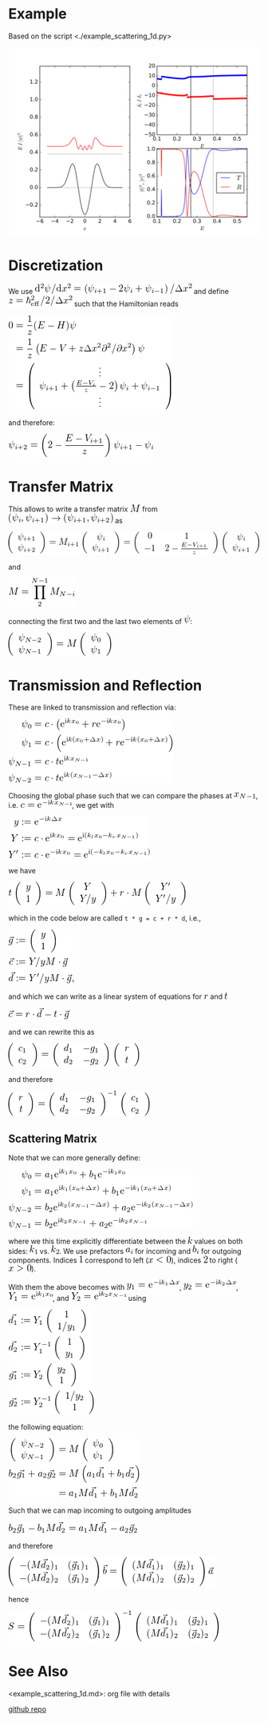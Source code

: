 

# Example

Based on the script <./example_scattering_1d.py>

![img](./figures/example_scattering_1d.svg)


# Discretization

We use <img src="img/example_scattering_1d_7df349046e4e82a2fb8f43357b647c72164d4522.png" alt="example_scattering_1d_7df349046e4e82a2fb8f43357b647c72164d4522.png" />
and define <img src="img/example_scattering_1d_420dccf88e36c30418dab25834f1fc79833fbf5d.png" alt="example_scattering_1d_420dccf88e36c30418dab25834f1fc79833fbf5d.png" />
such that the Hamiltonian reads


<div class="figure">
<p><img src="img/example_scattering_1d_3ca971af33de0165e3787e0146ba1d9f3be5f850.png" alt="example_scattering_1d_3ca971af33de0165e3787e0146ba1d9f3be5f850.png" /></p>
</div>

and therefore:


<div class="figure">
<p><img src="img/example_scattering_1d_a3635db04e6875a89125169760eb3466b26635de.png" alt="example_scattering_1d_a3635db04e6875a89125169760eb3466b26635de.png" /></p>
</div>


# Transfer Matrix

This allows to write a transfer matrix <img src="img/example_scattering_1d_1dc03ff51b7c845d4b25362b4110feae0ea072cb.png" alt="example_scattering_1d_1dc03ff51b7c845d4b25362b4110feae0ea072cb.png" /> from
<img src="img/example_scattering_1d_f70aebeb6be64232f02b7d9fecc7db75e35bba7c.png" alt="example_scattering_1d_f70aebeb6be64232f02b7d9fecc7db75e35bba7c.png" />
as


<div class="figure">
<p><img src="img/example_scattering_1d_e72fd6f57bb71de29741a2c8b4af976795b2608a.png" alt="example_scattering_1d_e72fd6f57bb71de29741a2c8b4af976795b2608a.png" /></p>
</div>

and


<div class="figure">
<p><img src="img/example_scattering_1d_9e58f255d2c55a66da55a204d9d519e5d7492b00.png" alt="example_scattering_1d_9e58f255d2c55a66da55a204d9d519e5d7492b00.png" /></p>
</div>

connecting the first two and the last two elements of <img src="img/example_scattering_1d_fd32f1af1a573a885a771662179da7141316e5a6.png" alt="example_scattering_1d_fd32f1af1a573a885a771662179da7141316e5a6.png" />:


<div class="figure">
<p><img src="img/example_scattering_1d_d084ff64b4797ee2798e2342f87cffe400f5a986.png" alt="example_scattering_1d_d084ff64b4797ee2798e2342f87cffe400f5a986.png" /></p>
</div>


# Transmission and Reflection

These are linked to transmission and reflection via:


<div class="figure">
<p><img src="img/example_scattering_1d_b5e350962e71f853963e81eb14f01e04ebc753d3.png" alt="example_scattering_1d_b5e350962e71f853963e81eb14f01e04ebc753d3.png" /></p>
</div>

Choosing the global phase such that we can compare the phases at
<img src="img/example_scattering_1d_a3be07e0966961477853005c9f1b5f5fcf8272a5.png" alt="example_scattering_1d_a3be07e0966961477853005c9f1b5f5fcf8272a5.png" />, i.e. <img src="img/example_scattering_1d_f0c841dc0343badfae90829e9faf17b4732dac0e.png" alt="example_scattering_1d_f0c841dc0343badfae90829e9faf17b4732dac0e.png" />, we get
with


<div class="figure">
<p><img src="img/example_scattering_1d_068bc7db81658e9eb4f80cfeb0b6179c54487b28.png" alt="example_scattering_1d_068bc7db81658e9eb4f80cfeb0b6179c54487b28.png" /></p>
</div>

we have


<div class="figure">
<p><img src="img/example_scattering_1d_db3155adb2e9dcbb3c5c82b96218ace016065f58.png" alt="example_scattering_1d_db3155adb2e9dcbb3c5c82b96218ace016065f58.png" /></p>
</div>

which in the code below are called
`t * g = c + r * d`, i.e.,


<div class="figure">
<p><img src="img/example_scattering_1d_271a542df3051678184f0d4c098a2309f7abbf7f.png" alt="example_scattering_1d_271a542df3051678184f0d4c098a2309f7abbf7f.png" /></p>
</div>

and which we can write as a linear system of equations
for <img src="img/example_scattering_1d_0759ad1928017b8a5f099c51a8d68b36f9b1c8c6.png" alt="example_scattering_1d_0759ad1928017b8a5f099c51a8d68b36f9b1c8c6.png" /> and <img src="img/example_scattering_1d_fc023ccaec24b3df4514a72f47328965ece58155.png" alt="example_scattering_1d_fc023ccaec24b3df4514a72f47328965ece58155.png" />


<div class="figure">
<p><img src="img/example_scattering_1d_406bd34595901d3c6d050e12b623a2fb51948707.png" alt="example_scattering_1d_406bd34595901d3c6d050e12b623a2fb51948707.png" /></p>
</div>

and we can rewrite this as


<div class="figure">
<p><img src="img/example_scattering_1d_bcd2583487cd6df1d7724f8fb935e78db3959b84.png" alt="example_scattering_1d_bcd2583487cd6df1d7724f8fb935e78db3959b84.png" /></p>
</div>

and therefore


<div class="figure">
<p><img src="img/example_scattering_1d_2f472088c983412f19dcbbf6da689f4fde7e78bf.png" alt="example_scattering_1d_2f472088c983412f19dcbbf6da689f4fde7e78bf.png" /></p>
</div>


## Scattering Matrix

Note that we can more generally define:


<div class="figure">
<p><img src="img/example_scattering_1d_cac9c139b73b64d2f5c277d9a43959fdfa049999.png" alt="example_scattering_1d_cac9c139b73b64d2f5c277d9a43959fdfa049999.png" /></p>
</div>

where we this time explicitly differentiate between the <img src="img/example_scattering_1d_f53f1b6927585e37a208a679c9686852c3c32cca.png" alt="example_scattering_1d_f53f1b6927585e37a208a679c9686852c3c32cca.png" /> values
on both sides: <img src="img/example_scattering_1d_7720f4396d1ce265c770215c36e8d25a1e3949ee.png" alt="example_scattering_1d_7720f4396d1ce265c770215c36e8d25a1e3949ee.png" /> vs. <img src="img/example_scattering_1d_2699fe73ebe2e56fc0585ec6f3b2fc3646fd6f11.png" alt="example_scattering_1d_2699fe73ebe2e56fc0585ec6f3b2fc3646fd6f11.png" />. We use prefactors <img src="img/example_scattering_1d_a5bd3e935a345ffee2fac684d5d0c715d4e0dadb.png" alt="example_scattering_1d_a5bd3e935a345ffee2fac684d5d0c715d4e0dadb.png" /> for
incoming and <img src="img/example_scattering_1d_44529c86af0ce0386e7c0affe2e8c4741f67c224.png" alt="example_scattering_1d_44529c86af0ce0386e7c0affe2e8c4741f67c224.png" /> for outgoing components. Indices <img src="img/example_scattering_1d_c5b9d7883a1473685ff3259657d25ad9077fdd4b.png" alt="example_scattering_1d_c5b9d7883a1473685ff3259657d25ad9077fdd4b.png" /> correspond to
left (<img src="img/example_scattering_1d_165e9dfa2a79988f59e6804213c06d6e3554b5cc.png" alt="example_scattering_1d_165e9dfa2a79988f59e6804213c06d6e3554b5cc.png" />), indices <img src="img/example_scattering_1d_bac757945feafd03c7a75740245e8c94dea4fe4c.png" alt="example_scattering_1d_bac757945feafd03c7a75740245e8c94dea4fe4c.png" /> to right (<img src="img/example_scattering_1d_96a2a43e9dbd2c1301c9045ded5eb4c94a2ef363.png" alt="example_scattering_1d_96a2a43e9dbd2c1301c9045ded5eb4c94a2ef363.png" />).

With them the above becomes with
<img src="img/example_scattering_1d_c325695bb07dd7782e89a7f606a05981060d5c1d.png" alt="example_scattering_1d_c325695bb07dd7782e89a7f606a05981060d5c1d.png" />,
<img src="img/example_scattering_1d_1279cacb8b1bfb8cb59cf1099175ca4bd78a3cb2.png" alt="example_scattering_1d_1279cacb8b1bfb8cb59cf1099175ca4bd78a3cb2.png" />,
<img src="img/example_scattering_1d_e96cee3bc1cb6a3e8d0e9fdf6e087277011512bb.png" alt="example_scattering_1d_e96cee3bc1cb6a3e8d0e9fdf6e087277011512bb.png" />, and
<img src="img/example_scattering_1d_e938a43acd71bb5a8f10ec9f78674afef07d2923.png" alt="example_scattering_1d_e938a43acd71bb5a8f10ec9f78674afef07d2923.png" /> using


<div class="figure">
<p><img src="img/example_scattering_1d_c49fd062e89e0e877d635594a185edc11d7db007.png" alt="example_scattering_1d_c49fd062e89e0e877d635594a185edc11d7db007.png" /></p>
</div>

the following equation:


<div class="figure">
<p><img src="img/example_scattering_1d_17849e2f267eeed0d8aaeaa527ed2c07d094d11d.png" alt="example_scattering_1d_17849e2f267eeed0d8aaeaa527ed2c07d094d11d.png" /></p>
</div>

Such that we can map incoming to outgoing amplitudes


<div class="figure">
<p><img src="img/example_scattering_1d_5724859c8a560701b3fd1646e85816123d7b93c0.png" alt="example_scattering_1d_5724859c8a560701b3fd1646e85816123d7b93c0.png" /></p>
</div>

and therefore


<div class="figure">
<p><img src="img/example_scattering_1d_ea5695cdbf20f007f9196a6c5127c498d4e39dc4.png" alt="example_scattering_1d_ea5695cdbf20f007f9196a6c5127c498d4e39dc4.png" /></p>
</div>

hence


<div class="figure">
<p><img src="img/example_scattering_1d_be43f24f5ff6db754bf46d2ef4a43e3f4662daa8.png" alt="example_scattering_1d_be43f24f5ff6db754bf46d2ef4a43e3f4662daa8.png" /></p>
</div>


# See Also

<example_scattering_1d.md>: org file with details

[github repo](https://github.com/ricma/1d-qm-scattering)

